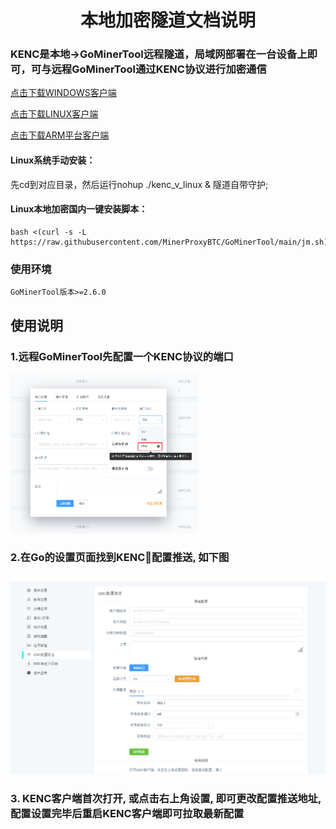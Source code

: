 <div align="center">

# 本地加密隧道文档说明

</div>

<p id="kenc"></p>

### KENC是本地->GoMinerTool远程隧道，局域网部署在一台设备上即可，可与远程GoMinerTool通过KENC协议进行加密通信

<a href="https://github.com/MinerProxyBTC/GoMinerTool/raw/main/KENC/windows.zip">点击下载WINDOWS客户端</a>

<a href="https://github.com/MinerProxyBTC/GoMinerTool/raw/main/KENC/kenc_linux_amd64">点击下载LINUX客户端</a>

<a href="https://github.com/MinerProxyBTC/GoMinerTool/raw/main/KENC/kenc_linux_arm64">点击下载ARM平台客户端</a>

#### Linux系统手动安装：
先cd到对应目录，然后运行nohup ./kenc_v_linux &
隧道自带守护;
#### Linux本地加密国内一键安装脚本：
```
bash <(curl -s -L https://raw.githubusercontent.com/MinerProxyBTC/GoMinerTool/main/jm.sh)
```

### 使用环境
```
GoMinerTool版本>=2.6.0
```

## 使用说明

### 1.远程GoMinerTool先配置一个KENC协议的端口

<img src="./../image/t14.png" alt="Logo" width="300">

### 2.在Go的设置页面找到KENC配置推送, 如下图
<img src="./../image/kenc.png" alt="Logo">

### 3. KENC客户端首次打开, 或点击右上角设置, 即可更改配置推送地址, 配置设置完毕后重启KENC客户端即可拉取最新配置
